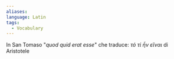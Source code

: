 ```yaml
---
aliases: 
language: Latin
tags:
  - Vocabulary
---
```

In San Tomaso "_quod quid erat esse_" che traduce: _τό τί ἧν εἴναι_ di Aristotele